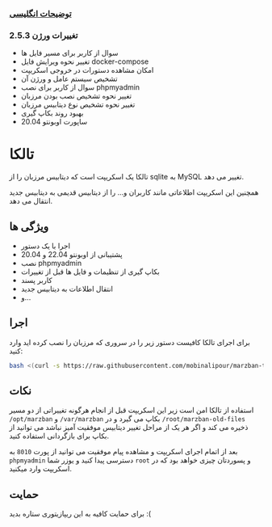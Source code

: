 ###  [توضیحات انگلیسی](https://github.com/mobinalipour/marzban-to-mysql)
### تغییرات ورژن 2.5.3
-  سوال از کاربر برای مسیر فایل ها
- تغییر نحوه ویرایش فایل docker-compose
- امکان مشاهده دستورات در خروجی اسکریپت
- تشخیص سیستم عامل و ورژن آن
- سوال از کاربر برای نصب phpmyadmin
- تغییر نحوه تشخیص نصب بودن مرزبان
- تغییر نحوه تشخیص نوع دیتابیس مرزبان
- بهبود روند بکاپ گیری
- ساپورت اوبونتو 20.04

# تالکا

تالکا یک اسکریپت است که دیتابیس مرزبان را از sqlite به MySQL تغییر می دهد.

همچنین این اسکریپت اطلاعاتی مانند کاربران و... را از دیتابیس قدیمی به دیتابیس جدید انتقال می دهد.

## ویژگی ها

- اجرا با یک دستور
- پشتیبانی از اوبونتو 22.04 و 20.04
- نصب phpmyadmin
- بکاپ گیری از تنظیمات و فایل ها قبل از تغییرات
- کاربر پسند
- انتقال اطلاعات به دیتابیس جدید
- و...

## اجرا

برای اجرای تالکا کافیست دستور زیر را در سروری که مرزبان را نصب کرده اید وارد کنید:

```bash
bash <(curl -s https://raw.githubusercontent.com/mobinalipour/marzban-to-mysql/main/marzban-to-mysql.sh)
```
    
## نکات

استفاده از تالکا امن است زیر این اسکریپت قبل از انجام هرگونه تغییراتی از دو مسیر `/opt/marzban` و `/var/marzban` بکاپ می گیرد و در `/root/marzban-old-files` ذخیره می کند و اگر هر یک از مراحل تغییر دیتابیس موفقیت آمیز نباشد می توانید از بکاپ برای بازگردانی استفاده کنید.

بعد از اتمام اجرای اسکریپت و مشاهده پیام موفقیت می توانید از پورت `8010` به `phpmyadmin` دسترسی پیدا کنید و یوزر شما `root` و پسوردتان چیزی خواهد بود که در اسکریپت وارد میکنید.


## حمایت

برای حمایت کافیه به این ریپازیتوری ستاره بدید :(
